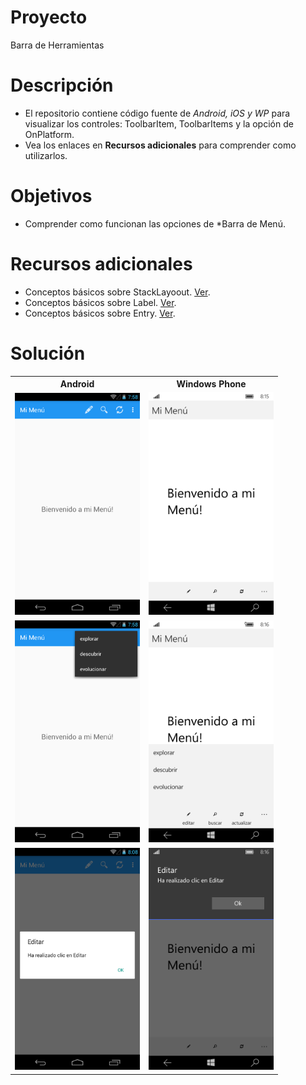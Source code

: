# Proyecto
Barra de Herramientas

# Descripción
- El repositorio contiene código fuente de *Android, iOS y WP* para visualizar los controles: ToolbarItem, ToolbarItems y la opción de OnPlatform.
- Vea los enlaces en **Recursos adicionales** para comprender como utilizarlos.

# Objetivos
- Comprender como funcionan las opciones de *Barra de Menú.

# Recursos adicionales
- Conceptos básicos sobre StackLayoout. [Ver](https://developer.xamarin.com/guides/xamarin-forms/user-interface/layouts/stack-layout/).
- Conceptos básicos sobre Label. [Ver](https://developer.xamarin.com/guides/xamarin-forms/user-interface/text/label/).
- Conceptos básicos sobre Entry. [Ver](https://developer.xamarin.com/guides/xamarin-forms/user-interface/text/entry/).

# Solución
<table style="width:100%">
  <tr>
    <th>Android</th>
    <th>Windows Phone</th> 
  </tr>
  <tr>
    <td><img src="https://github.com/jjcaicedob/Xamarin/blob/master/BarraHerramientas/BarraHerramientasAndroid.png" alt="Android" width="200"></td>
    <td><img src="https://github.com/jjcaicedob/Xamarin/blob/master/BarraHerramientas/BarraHerramientasUWP.png" alt="Windows Phone" width="200"></td>
  </tr>
  <tr>
    <td><img src="https://github.com/jjcaicedob/Xamarin/blob/master/BarraHerramientas/BarraHerramientasAndroid2.png" alt="Android" width="200"></td>
    <td><img src="https://github.com/jjcaicedob/Xamarin/blob/master/BarraHerramientas/BarraHerramientasUWP2.png" alt="Windows Phone" width="200"></td>
  </tr>
<tr>
    <td><img src="https://github.com/jjcaicedob/Xamarin/blob/master/BarraHerramientas/BarraHerramientasAndroid3.png" alt="Android" width="200"></td>
    <td><img src="https://github.com/jjcaicedob/Xamarin/blob/master/BarraHerramientas/BarraHerramientasUWP3.png" alt="Windows Phone" width="200"></td>
  </tr>  
</table>
